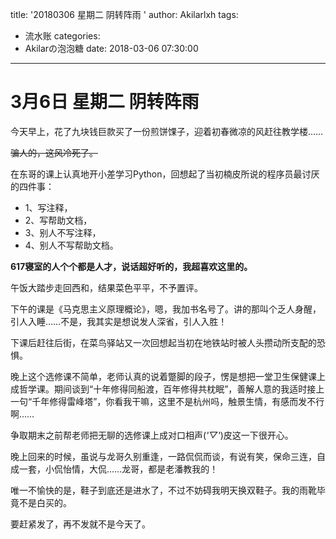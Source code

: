 title: '20180306 星期二 阴转阵雨 '
author: Akilarlxh
tags:
  - 流水账
categories:
  - Akilarの泡泡糖
date: 2018-03-06 07:30:00
---
# 3月6日 星期二 阴转阵雨

 今天早上，花了九块钱巨款买了一份煎饼馃子，迎着初春微凉的风赶往教学楼……
 
 ~~骗人的，这风冷死了。~~
 
在东哥的课上认真地开小差学习Python，回想起了当初楠皮所说的程序员最讨厌的四件事：

- 1、写注释，
- 2、写帮助文档，
- 3、别人不写注释，
- 4、别人不写帮助文档。

 **617寝室的人个个都是人才，说话超好听的，我超喜欢这里的。**
 
 午饭大踏步走回西和，结果菜色平平，不予置评。
 
 下午的课是《马克思主义原理概论》，嗯，我加书名号了。讲的那叫个乏人身醒，引人入睡……不是，我其实是想说发人深省，引人入胜！
 
 下课后赶往后街，在菜鸟驿站又一次回想起当初在地铁站时被人头攒动所支配的恐惧。
 
 晚上这个选修课不简单，老师认真的说着蹩脚的段子，愣是想把一堂卫生保健课上成哲学课。期间谈到“十年修得同船渡，百年修得共枕眠”，善解人意的我适时接上一句“千年修得雷峰塔”，你看我干嘛，这里不是杭州吗，触景生情，有感而发不行啊……
 
 争取期末之前帮老师把无聊的选修课上成对口相声(*'▽'*)皮这一下很开心。
 
 晚上回来的时候，虽说与龙哥久别重逢，一路侃侃而谈，有说有笑，保命三连，自成一套，小侃怡情，大侃……龙哥，都是老潘教我的！
 
 唯一不愉快的是，鞋子到底还是进水了，不过不妨碍我明天换双鞋子。我的雨靴毕竟不是白买的。
 
 要赶紧发了，再不发就不是今天了。